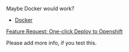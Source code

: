 Maybe Docker would work?
- [Docker](https://github.com/wekan/wekan/wiki/Docker)

[Feature Request: One-click Deploy to Openshift](https://github.com/wekan/wekan/issues/182)

Please add more info, if you test this.

